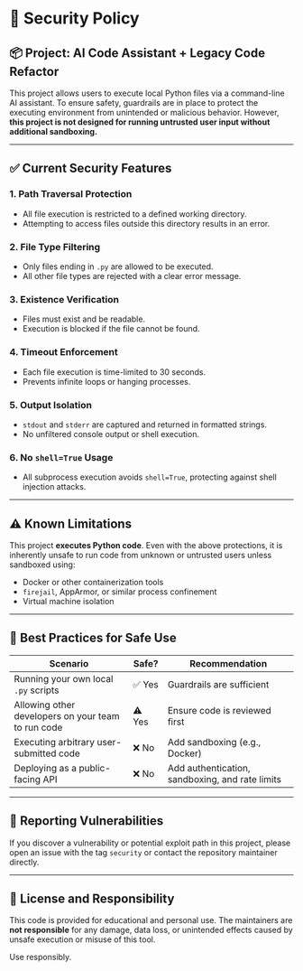 # 🔐 Security Policy

## 📦 Project: AI Code Assistant + Legacy Code Refactor

This project allows users to execute local Python files via a command-line AI assistant. To ensure safety, guardrails are in place to protect the executing environment from unintended or malicious behavior. However, **this project is not designed for running untrusted user input without additional sandboxing.**

---

## ✅ Current Security Features

### 1. **Path Traversal Protection**
- All file execution is restricted to a defined working directory.
- Attempting to access files outside this directory results in an error.

### 2. **File Type Filtering**
- Only files ending in `.py` are allowed to be executed.
- All other file types are rejected with a clear error message.

### 3. **Existence Verification**
- Files must exist and be readable.
- Execution is blocked if the file cannot be found.

### 4. **Timeout Enforcement**
- Each file execution is time-limited to 30 seconds.
- Prevents infinite loops or hanging processes.

### 5. **Output Isolation**
- `stdout` and `stderr` are captured and returned in formatted strings.
- No unfiltered console output or shell execution.

### 6. **No `shell=True` Usage**
- All subprocess execution avoids `shell=True`, protecting against shell injection attacks.

---

## ⚠️ Known Limitations

This project **executes Python code**. Even with the above protections, it is inherently unsafe to run code from unknown or untrusted users unless sandboxed using:

- Docker or other containerization tools
- `firejail`, AppArmor, or similar process confinement
- Virtual machine isolation

---

## 🧪 Best Practices for Safe Use

| Scenario | Safe? | Recommendation |
|----------|-------|----------------|
| Running your own local `.py` scripts | ✅ Yes | Guardrails are sufficient |
| Allowing other developers on your team to run code | ⚠️ Yes | Ensure code is reviewed first |
| Executing arbitrary user-submitted code | ❌ No | Add sandboxing (e.g., Docker) |
| Deploying as a public-facing API | ❌ No | Add authentication, sandboxing, and rate limits |

---

## 📄 Reporting Vulnerabilities

If you discover a vulnerability or potential exploit path in this project, please open an issue with the tag `security` or contact the repository maintainer directly.

---

## 🔐 License and Responsibility

This code is provided for educational and personal use. The maintainers are **not responsible** for any damage, data loss, or unintended effects caused by unsafe execution or misuse of this tool.

Use responsibly.